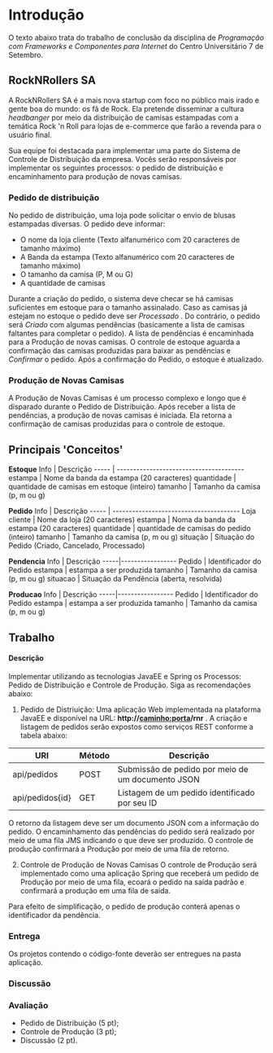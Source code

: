 # Introdução

O texto abaixo trata do trabalho de conclusão da disciplina de _Programação com Frameworks e Componentes para Internet_
do Centro Universitário 7 de Setembro.


## RockNRollers SA
A RockNRollers SA é a mais nova startup com foco no público mais irado e gente boa do mundo: os fã de Rock. Ela pretende disseminar a cultura _headbanger_ por meio da distribuição de camisas estampadas com a temática Rock 'n Roll para lojas
de e-commerce que farão a revenda para o usuário final.

Sua equipe foi destacada para implementar uma parte do Sistema de Controle de Distribuição da empresa. Vocês
serão responsáveis por implementar os seguintes processos: o pedido de distribuição e encaminhamento para produção de novas
camisas.

### Pedido de distribuição
No pedido de distribuição, uma loja pode solicitar o envio de blusas estampadas diversas. O pedido deve informar:

- O nome da loja cliente (Texto alfanumérico com 20 caracteres de tamanho máximo)
- A Banda da estampa (Texto alfanumérico com 20 caracteres de tamanho máximo)
- O tamanho da camisa (P, M ou G)
- A quantidade de camisas

Durante a criação do pedido, o sistema deve checar se há camisas suficientes em estoque para o tamanho assinalado. Caso
as camisas já estejam no estoque o pedido deve ser _Processado_ . Do contrário, o pedido será _Criado_ com algumas
pendências (basicamente a lista de camisas faltantes para completar o pedido). A lista de pendências é encaminhada
para a Produção de novas camisas. O controle de estoque aguarda a confirmação das camisas produzidas para baixar as
pendências e _Confirmar_ o pedido. Após a confirmação do Pedido, o estoque é atualizado.

### Produção de Novas Camisas
A Produção de Novas Camisas é um processo complexo e longo que é disparado durante o Pedido de Distribuição. Após receber
a lista de pendências, a produção de novas camisas é iniciada. Ela retorna a confirmação de camisas produzidas para o
controle de estoque.

## Principais 'Conceitos'

**Estoque**
Info | Descrição
----- | ---------------------------------------
estampa | Nome da banda da estampa (20 caracteres)
quantidade | quantidade de camisas em estoque (inteiro)
tamanho | Tamanho da camisa (p, m ou g)

**Pedido**
Info | Descrição
----- | ---------------------------------------
Loja cliente | Nome da loja (20 caracteres)
estampa | Noma da banda da estampa (20 caracteres)
quantidade | quantidade de camisas do pedido (inteiro)
tamanho | Tamanho da camisa (p, m ou g)
situação | Situação do Pedido (Criado, Cancelado, Processado)

**Pendencia**
Info | Descrição
-----|-----------------
Pedido | Identificador do Pedido
estampa | estampa a ser produzida
tamanho | Tamanho da camisa (p, m ou g)
situacao | Situação da Pendência (aberta, resolvida)

**Producao**
Info | Descrição
-----|-----------------
Pedido | Identificador do Pedido
estampa | estampa a ser produzida
tamanho | Tamanho da camisa (p, m ou g)

## Trabalho

#### Descrição

Implementar utilizando as tecnologias JavaEE e Spring os Processos: Pedido de Distribuição e Controle de Produção.
Siga as recomendações abaixo:

1. Pedido de Distriuição:
Uma aplicação Web implementada na plataforma JavaEE e disponível na URL: **http://<caminho:porta>/rnr** .
A criação e listagem de pedidos serão expostos como serviços REST conforme a tabela abaixo:

URI             | Método | Descrição
----------------|--------|---------------------------------------------------
api/pedidos     | POST   | Submissão de pedido por meio de um documento JSON
api/pedidos{id} | GET    | Listagem de um pedido identificado por seu ID

O retorno da listagem deve ser um documento JSON com a informação do pedido.
O encaminhamento das pendências do pedido será realizado por meio de uma fila JMS indicando o que deve ser produzido.
O controle de produção confirmará a Produção por meio de uma fila de retorno.

2. Controle de Produção de Novas Camisas
O controle de Produção será implementado como uma aplicação Spring que receberá um pedido de Produção por meio de uma fila,
ecoará o pedido na saída padrão e confirmará a produção em uma fila de saída.

Para efeito de simplificação, o pedido de produção conterá apenas o identificador da pendência.

### Entrega
Os projetos contendo o código-fonte deverão ser entregues na pasta aplicação.

### Discussão

### Avaliação
- Pedido de Distribuição (5 pt);
- Controle de Produção (3 pt);
- Discussão (2 pt).